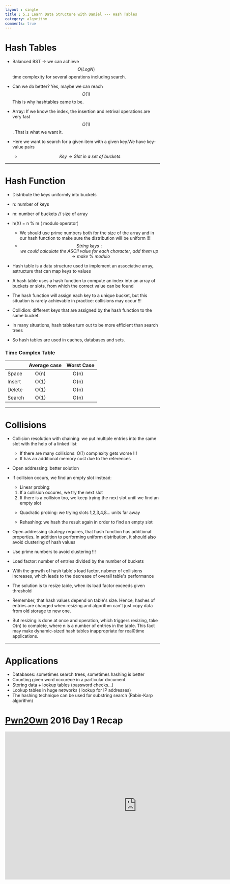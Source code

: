```yaml
---
layout : single
title : 5.1 Learn Data Structure with Daniel --- Hash Tables
category: algorithm
comments: true
---
```


<script type="text/javascript" async
  src="https://cdn.mathjax.org/mathjax/latest/MathJax.js?config=TeX-MML-AM_CHTML">
</script>


# Hash Tables

- Balanced BST -> we can achieve $$ O(Log{N}) $$ time complexity for several operations including search.

- Can we do better?
    Yes, maybe we can reach $$ O(1) $$
    This is why hashtables came to be.

- Array: If we know the index, the insertion and retrival operations are very fast $$ O(1) $$. That is what we want it.

- Here we want to search for a given item with a given key.We have key-value pairs
    - $$Key \Longrightarrow Slot\ in\ a\ set\ of\ buckets $$

---

# Hash Function
- Distribute the keys uniformly into buckets
- n: number of keys
- m: number of buckets // size of array
- h(X) = n % m ( modulo operator)
    - We should use prime numbers both for the size of the array and in our hash function to make sure the distribution will be uniform !!!
    - $$ String\ keys: we\ could\ calculate\ the\ ASCII\ value\ for\ each\ character,\ add\ them\ up\  \rightarrow  make\ \%\ modulo $$

- Hash table is a data structure used to implement an associative array, astructure that can map keys to values

- A hash table uses a hash function to compute an index into an array of buckets or slots, from which the correct value can be found

- The hash function will assign each key to a unique bucket, but this situation is rarely achievable in practice: collisions may occur !!!

- Collidion: different keys that are assigned by the hash function to the same bucket.

- In many situations, hash tables turn out to be more efficient than search trees

- So hash tables are used in caches, databases and sets.


### Time Complex Table

 | | Average case | Worst Case
---|---|---
Space |  &emsp; O(n) | &emsp; O(n)
Insert | &emsp; O(1) | &emsp; O(n)
Delete | &emsp; O(1) | &emsp; O(n)
Search | &emsp; O(1) | &emsp; O(n)

---


# Collisions

- Collision resolution with chaining: we put multiple entries into the same slot with the help of a linked list:
    - If there are many collisions: O(1) complexity gets worse !!!
    - If has an additional memory cost due to the references

- Open addressing: better solution
- If collision occurs, we find an empty slot instead:

    - Linear probing:

    1. If a collision  occures, we try the next slot
    2. If there is a collision too, we keep trying the next slot unitl we find an empty slot

    - Quadratic probing: we trying slots 1,2,3,4,8... units far away

    - Rehashing: we hash the result again in order to find an empty slot


- Open addressing strategy requires, that hash function has additional properties. In addition to performing uniform distribution, it should also avoid clustering of hash values
- Use prime numbers to avoid clustering !!!
- Load factor: number of entries divided by the number of buckets
- With the growth of hash table's load factor, nubmer of collisions increases, which leads to the decrease of overall table's performance
- The solution is to resize table, when its load factor exceeds given threshold
- Remember, that hash values depend on table's size. Hence, hashes of entries are changed when resizing and algorithm can't just copy data from old storage to new one.
- But resizing is done at once and operation, which triggers resizing, take O(n) to complete, where n is a number of entries in the table. This fact may make dynamic-sized hash tables inappropriate for real0time applications.

---

# Applications

- Databases: sometimes search trees, sometimes hashing is better
- Counting given word occurece in a particular  document
- Storing data + lookup tables (password checks...)
- Lookup tables in huge networks ( lookup for IP addresses)
- The hashing technique can be used for substring search (Rabin-Karp algorithm)



# [Pwn2Own](https://en.wikipedia.org/wiki/Pwn2Own) 2016 Day 1 Recap

<div style="max-width:640px; margin:0 auto 10px;" >
<div
style="position: relative;
width:100%;
padding-bottom:56.25%;
height:0;">

<iframe width="854" height="480" src="https://www.youtube.com/embed/DOmzWKW-mto" frameborder="0" allowfullscreen></iframe>

</div>
</div>
